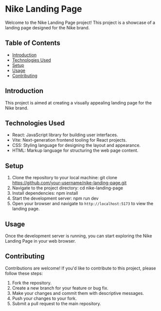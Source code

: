 # Nike Landing Page

Welcome to the Nike Landing Page project! This project is a showcase of a landing page designed for the Nike brand.

## Table of Contents

- [Introduction](#introduction)
- [Technologies Used](#technologies-used)
- [Setup](#setup)
- [Usage](#usage)
- [Contributing](#contributing)

## Introduction
This project is aimed at creating a visually appealing landing page for the Nike brand. 

## Technologies Used

- React: JavaScript library for building user interfaces.
- Vite: Next-generation frontend tooling for React projects.
- CSS: Styling language for designing the layout and appearance.
- HTML: Markup language for structuring the web page content.

## Setup

1. Clone the repository to your local machine: git clone https://github.com/your-username/nike-landing-page.git
2. Navigate to the project directory: cd nike-landing-page
3. Install dependencies: npm install
4. Start the development server: npm run dev
5. Open your browser and navigate to `http://localhost:5173` to view the landing page.

## Usage

Once the development server is running, you can start exploring the Nike Landing Page in your web browser.

## Contributing

Contributions are welcome! If you'd like to contribute to this project, please follow these steps:

1. Fork the repository.
2. Create a new branch for your feature or bug fix.
3. Make your changes and commit them with descriptive messages.
4. Push your changes to your fork.
5. Submit a pull request to the main repository.